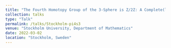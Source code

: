 ```yaml
---
title: "The Fourth Homotopy Group of the 3-Sphere is Z/2Z: A Complete(ly Formalised) Proof"
collection: talks
type: "Talk"
permalink: /talks/Stockholm-pi4s3
venue: "Stockholm University, Department of Mathematics"
date: 2022-03-02
location: "Stockholm, Sweden"
---
```

